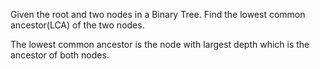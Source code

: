 Given the root and two nodes in a Binary Tree. Find the lowest common ancestor(LCA) of the two nodes.

The lowest common ancestor is the node with largest depth which is the ancestor of both nodes.
